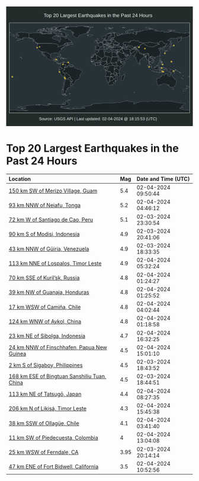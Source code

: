 ![Map](./map.png)

# Top 20 Largest Earthquakes in the Past 24 Hours

| Location | Mag | Date and Time (UTC) |
|:---|:---|:---|
| [150 km SW of Merizo Village, Guam](https://earthquake.usgs.gov/earthquakes/eventpage/us7000lwwh) | 5.4 | 02-04-2024 09:50:44 |
| [93 km NNW of Neiafu, Tonga](https://earthquake.usgs.gov/earthquakes/eventpage/us7000lwv9) | 5.2 | 02-04-2024 04:46:12 |
| [72 km W of Santiago de Cao, Peru](https://earthquake.usgs.gov/earthquakes/eventpage/us7000lwu4) | 5.1 | 02-03-2024 23:30:54 |
| [90 km S of Modisi, Indonesia](https://earthquake.usgs.gov/earthquakes/eventpage/us7000lwth) | 4.9 | 02-03-2024 20:41:06 |
| [43 km NNW of Güiria, Venezuela](https://earthquake.usgs.gov/earthquakes/eventpage/us7000lwsj) | 4.9 | 02-03-2024 18:33:35 |
| [113 km NNE of Lospalos, Timor Leste](https://earthquake.usgs.gov/earthquakes/eventpage/us7000lwve) | 4.9 | 02-04-2024 05:32:24 |
| [70 km SSE of Kuril’sk, Russia](https://earthquake.usgs.gov/earthquakes/eventpage/us7000lwut) | 4.8 | 02-04-2024 01:24:27 |
| [39 km NW of Guanaja, Honduras](https://earthquake.usgs.gov/earthquakes/eventpage/us7000lwur) | 4.8 | 02-04-2024 01:25:52 |
| [17 km WSW of Camiña, Chile](https://earthquake.usgs.gov/earthquakes/eventpage/us7000lwv3) | 4.8 | 02-04-2024 04:02:44 |
| [124 km WNW of Aykol, China](https://earthquake.usgs.gov/earthquakes/eventpage/us7000lwuq) | 4.8 | 02-04-2024 01:18:58 |
| [23 km NE of Sibolga, Indonesia](https://earthquake.usgs.gov/earthquakes/eventpage/us7000lwye) | 4.7 | 02-04-2024 16:32:25 |
| [24 km NNW of Finschhafen, Papua New Guinea](https://earthquake.usgs.gov/earthquakes/eventpage/us7000lwy1) | 4.5 | 02-04-2024 15:01:10 |
| [2 km S of Sigaboy, Philippines](https://earthquake.usgs.gov/earthquakes/eventpage/us7000lwss) | 4.5 | 02-03-2024 18:43:52 |
| [168 km ESE of Bingtuan Sanshiliu Tuan, China](https://earthquake.usgs.gov/earthquakes/eventpage/us7000lwsp) | 4.5 | 02-03-2024 18:44:51 |
| [113 km NE of Tatsugō, Japan](https://earthquake.usgs.gov/earthquakes/eventpage/us7000lww9) | 4.4 | 02-04-2024 08:27:35 |
| [206 km N of Likisá, Timor Leste](https://earthquake.usgs.gov/earthquakes/eventpage/us7000lwy7) | 4.3 | 02-04-2024 15:45:38 |
| [38 km SSW of Ollagüe, Chile](https://earthquake.usgs.gov/earthquakes/eventpage/us7000lwv2) | 4.1 | 02-04-2024 03:41:40 |
| [11 km SW of Piedecuesta, Colombia](https://earthquake.usgs.gov/earthquakes/eventpage/us7000lwxf) | 4 | 02-04-2024 13:04:08 |
| [25 km WSW of Ferndale, CA](https://earthquake.usgs.gov/earthquakes/eventpage/nc73998256) | 3.95 | 02-03-2024 20:14:14 |
| [47 km ENE of Fort Bidwell, California](https://earthquake.usgs.gov/earthquakes/eventpage/nn00872898) | 3.5 | 02-04-2024 10:52:56 |
